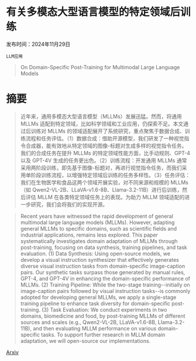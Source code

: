 # 有关多模态大型语言模型的特定领域后训练

发布时间：2024年11月29日

`LLM应用`

> On Domain-Specific Post-Training for Multimodal Large Language Models

# 摘要

> 近年来，通用多模态大型语言模型（MLLMs）发展迅猛。然而，将通用 MLLMs 适配到特定领域，比如科学领域和工业应用，仍探索不足。本文通过后训练对 MLLMs 的领域适配展开了系统研究，重点聚焦于数据合成、训练流程和任务评估。（1）数据合成：借助开源模型，我们研发了一种视觉指令合成器，能有效地从特定领域的图像-标题对生成多样的视觉指令任务。我们的合成任务在提升 MLLMs 的特定领域性能方面，比手动规则、GPT-4 以及 GPT-4V 生成的任务更出色。（2）训练流程：开发通用 MLLMs 通常采用两阶段训练，即先基于图像-标题对，再进行视觉指令任务，而我们采用单阶段训练流程，以增强特定领域后训练的任务多样性。（3）任务评估：我们在生物医学和食品这两个领域开展实验，对不同来源和规模的 MLLMs（如 Qwen2-VL-2B、LLaVA-v1.6-8B、Llama-3.2-11B）进行后训练，然后评估 MLLM 在各类特定领域任务上的表现。为助力 MLLM 领域适配的进一步研究，我们会将我们的实现开源。

> Recent years have witnessed the rapid development of general multimodal large language models (MLLMs). However, adapting general MLLMs to specific domains, such as scientific fields and industrial applications, remains less explored. This paper systematically investigates domain adaptation of MLLMs through post-training, focusing on data synthesis, training pipelines, and task evaluation. (1) Data Synthesis: Using open-source models, we develop a visual instruction synthesizer that effectively generates diverse visual instruction tasks from domain-specific image-caption pairs. Our synthetic tasks surpass those generated by manual rules, GPT-4, and GPT-4V in enhancing the domain-specific performance of MLLMs. (2) Training Pipeline: While the two-stage training--initially on image-caption pairs followed by visual instruction tasks--is commonly adopted for developing general MLLMs, we apply a single-stage training pipeline to enhance task diversity for domain-specific post-training. (3) Task Evaluation: We conduct experiments in two domains, biomedicine and food, by post-training MLLMs of different sources and scales (e.g., Qwen2-VL-2B, LLaVA-v1.6-8B, Llama-3.2-11B), and then evaluating MLLM performance on various domain-specific tasks. To support further research in MLLM domain adaptation, we will open-source our implementations.

[Arxiv](https://arxiv.org/abs/2411.19930)